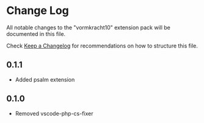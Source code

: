 # Change Log

All notable changes to the "vormkracht10" extension pack will be documented in this file.

Check [Keep a Changelog](http://keepachangelog.com/) for recommendations on how to structure this file.

## 0.1.1

- Added psalm extension

## 0.1.0

- Removed vscode-php-cs-fixer
